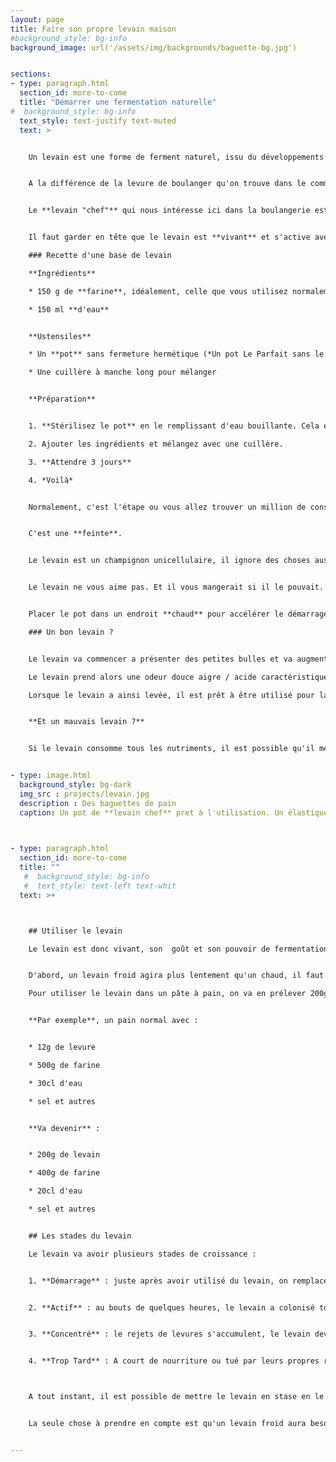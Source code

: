```yaml
---
layout: page
title: Faire son propre levain maison
#background_style: bg-info
background_image: url('/assets/img/backgrounds/baguette-bg.jpg')


sections:
- type: paragraph.html
  section_id: more-to-come
  title: "Démarrer une fermentation naturelle"
#  background_style: bg-info
  text_style: text-justify text-muted
  text: >


    Un levain est une forme de ferment naturel, issu du développements de micro-organismes particuliers naturellement présents dans la farine et l'air. Il permet dans notre cas la fermentation dans la pâte à pain permettant sa *levée*.


    A la différence de la levure de boulanger qu'on trouve dans le commerce, il donne un pain plus rustique, acidulé et à la mie irrégulière. Il permet également de conserver le pain plus longtemps avec ses propriété acidifiantes.


    Le **levain "chef"** qui nous intéresse ici dans la boulangerie est un mélange de farine et d'eau abritant ces levures naturelles qui est entretenu régulièrement et utilisé pour réaliser les pains. Un petit bout prélevé permettra d'ensemencer la pâte de pain au levain pour en assurer la levée.


    Il faut garder en tête que le levain est **vivant** et s'active avec la température. Il faut bien l'entretenir et faire attention ! Le chaud accélère sa croissance, le froid la met en pause. On peut même le laisser "*hiberner*" au frigo pendant des semaines.

    ### Recette d'une base de levain

    **Ingrédients**

    * 150 g de **farine**, idéalement, celle que vous utilisez normalement pour faire le pain

    * 150 ml **d'eau**


    **Ustensiles**

    * Un **pot** sans fermeture hermétique (*Un pot Le Parfait sans le joint en caoutchouc par exemple*

    * Une cuillère à manche long pour mélanger


    **Préparation**


    1. **Stérilisez le pot** en le remplissant d'eau bouillante. Cela évitera le risque de développement de bactéries pathogènes dangereuse pour la santé.

    2. Ajouter les ingrédients et mélangez avec une cuillère.

    3. **Attendre 3 jours**

    4. *Voilà*


    Normalement, c'est l'étape ou vous allez trouver un million de conseils sur la farine à utiliser, ou le fait de devoir rajouter de l'eau et de la farine pour "*nourrir*" le levain tous les jours avec un rituel inutilement compliqué.


    C'est une **feinte**.


    Le levain est un champignon unicellulaire, il ignore des choses aussi complexe que la faim ou la contrariété. Il a juste besoin du temps nécessaire pour coloniser tout le pot.


    Le levain ne vous aime pas. Et il vous mangerait si il le pouvait. Il partage là de nombreuses qualités avec le chat domestique. Ce qui le rend attachant.


    Placer le pot dans un endroit **chaud** pour accélérer le démarrage du levain. Mais attention, au delà de 50° les levures mourront et le levain sera stérilisé.

    ### Un bon levain ?


    Le levain va commencer a présenter des petites bulles et va augmenter en volume à cause de l'activité des micro-organismes qui convertissent les sucres lents de la farine en CO<sub>2</sub>.

    Le levain prend alors une odeur douce aigre / acide caractéristique de la fermentation en cours.

    Lorsque le levain a ainsi levée, il est prêt à être utilisé pour la panification.


    **Et un mauvais levain ?**


    Si le levain consomme tous les nutriments, il est possible qu'il meurt et commence à se décomposer. Le levain devient alors impropre à la consommation et sera visiblement dangereux. Faites attentions à des odeurs corrompues et des couleurs inhabituelles.


- type: image.html
  background_style: bg-dark
  img_src : projects/levain.jpg
  description : Des baguettes de pain
  caption: Un pot de **levain chef** pret à l'utilisation. Un élastique autour du pot permet de surveiller le niveau et le gonflement du levain.
   


- type: paragraph.html
  section_id: more-to-come
  title: ""
   #  background_style: bg-info
   #  text_style: text-left text-whit
  text: >+



    ## Utiliser le levain

    Le levain est donc vivant, son  goût et son pouvoir de fermentation vont dépendre du niveau d'activité.


    D'abord, un levain froid agira plus lentement qu'un chaud, il faut donc placer le levain ou la pate ensemencée dans un endroit chaud pour qu'elle lève plus vite.

    Pour utiliser le levain dans un pâte à pain, on va en prélever 200g et l'ajouter aux autres ingrédients. On fera attention que le levain contient 100g de farine et 100g d'eau ! Il faudra les déduire des autres ingrédients pour éviter un pain trop sec ou humide.


    **Par exemple**, un pain normal avec :


    * 12g de levure

    * 500g de farine

    * 30cl d'eau

    * sel et autres


    **Va devenir** :


    * 200g de levain

    * 400g de farine

    * 20cl d'eau

    * sel et autres


    ## Les stades du levain

    Le levain va avoir plusieurs stades de croissance :


    1. **Démarrage** : juste après avoir utilisé du levain, on remplace la partie prélevée par de la farine et de l'eau. Durant ce temps, les levures sont très dilluées et leur pouvoir d'action est fortement réduit


    2. **Actif** : au bouts de quelques heures, le levain a colonisé tout le pot et se trouve à son maximum d’activité, le levain enfle fortement. Utilisé à ce stade, il donnera un goût proche de la levure boulangère.


    3. **Concentré** : le rejets de levures s'accumulent, le levain devient de plus en plus acide. A ce stade, il donnera un goût acide très prononcé au pain.


    4. **Trop Tard** : A court de nourriture ou tué par leurs propres rejets acides, les levures meurent et le levain prend le risque de moisir et de devenir impropre à la consommation.



    A tout instant, il est possible de mettre le levain en stase en le **plaçant au frigo** !


    La seule chose à prendre en compte est qu'un levain froid aura besoin de quelques heures de plus pour reprendre ses propriétés actives.


---
```

